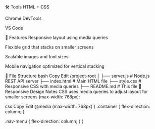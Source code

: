 🛠 Tools
HTML + CSS

Chrome DevTools

VS Code

🎯 Features
Responsive layout using media queries

Flexible grid that stacks on smaller screens

Scalable images and font sizes

Mobile navigation optimized for vertical stacking

📁 File Structure
bash
Copy
Edit
/project-root
│
├── server.js         # Node.js REST API server
├── index.html        # Main HTML file
├── style.css         # Responsive CSS with media queries
├── README.md         # This file
📱 Responsive Design Notes
CSS uses media queries to adjust layout for smaller screens (max-width: 768px):

css
Copy
Edit
@media (max-width: 768px) {
  .container {
    flex-direction: column;
  }

  .nav-menu {
    flex-direction: column;
  }
}
